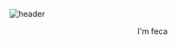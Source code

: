 ![header](https://capsule-render.vercel.app/api?type=soft&height=200&text=👋%20Hello%2C+there!&fontColor=fff&fontSize=30&color=1e2127)

<p align="center">
  I'm feca
</p>
